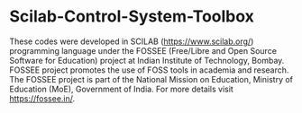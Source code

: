 # Scilab-Control-System-Toolbox
These codes were developed in SCILAB (https://www.scilab.org/) programming language under the FOSSEE (Free/Libre and Open Source Software for Education) project at Indian Institute of Technology, Bombay. FOSSEE project promotes the use of FOSS tools in academia and research. The FOSSEE project is part of the National Mission on Education, Ministry of Education (MoE), Government of India. For more details visit https://fossee.in/. 
